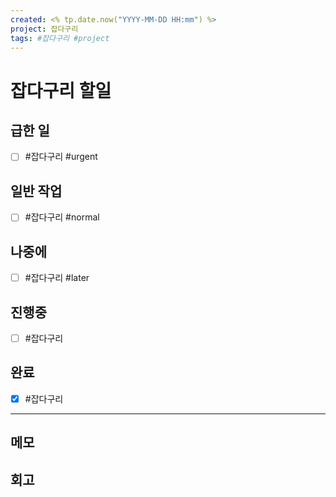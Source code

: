 ```yaml
---
created: <% tp.date.now("YYYY-MM-DD HH:mm") %>
project: 잡다구리
tags: #잡다구리 #project
---
```


# 잡다구리 할일

## 급한 일

- [ ] #잡다구리 #urgent

## 일반 작업

- [ ] #잡다구리 #normal

## 나중에

- [ ] #잡다구리 #later

## 진행중

- [ ] #잡다구리

## 완료

- [x] #잡다구리

---

## 메모


## 회고